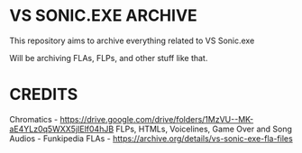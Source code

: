# VS SONIC.EXE ARCHIVE

This repository aims to archive everything related to VS Sonic.exe

Will be archiving FLAs, FLPs, and other stuff like that.

# CREDITS

Chromatics - https://drive.google.com/drive/folders/1MzVU--MK-aE4YLz0q5WXX5jIElf04hJB
FLPs, HTMLs, Voicelines, Game Over and Song Audios - Funkipedia
FLAs - https://archive.org/details/vs-sonic-exe-fla-files 